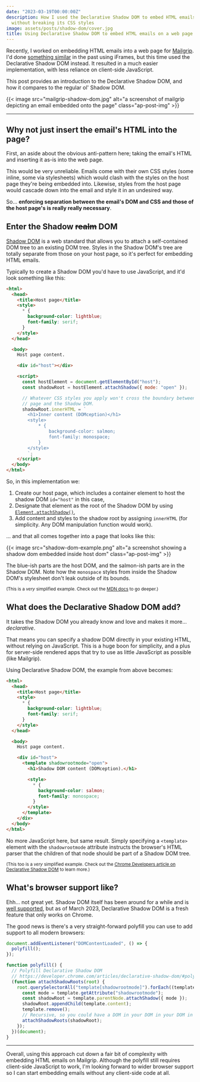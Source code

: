 ```yaml
---
date: "2023-03-19T00:00:00Z"
description: How I used the Declarative Shadow DOM to embed HTML emails on a web page
  without breaking its CSS styles
image: assets/posts/shadow-dom/cover.jpg
title: Using Declarative Shadow DOM to embed HTML emails on a web page
---
```


Recently, I worked on embedding HTML emails into a web page for [Mailgrip](https://mailgrip.io).
I'd done [something similar](https://mailpin.com) in the past using iFrames, but this time used the Declarative Shadow DOM instead.
It resulted in a much easier implementation, with less reliance on client-side JavaScript.

This post provides an introduction to the Declarative Shadow DOM, and how it compares to the regular ol' Shadow DOM.

{{< image src="mailgrip-shadow-dom.jpg" alt="a screenshot of mailgrip depicting an email embedded onto the page" class="ap-post-img" >}}

---

## Why not just insert the email's HTML into the page?

First, an aside about the obvious anti-pattern here; taking the email's HTML and inserting it as-is into the web page.

This would be very unreliable. Emails come with their own CSS styles (some inline, some via stylesheets) which would clash with the styles on the host page they're being embedded into.
Likewise, styles from the host page would cascade down into the email and style it in an undesired way.

So... **enforcing separation between the email's DOM and CSS and those of the host page's is really really necessary**.

## Enter the Shadow <strike>realm</strike> DOM

[Shadow DOM](https://developer.mozilla.org/en-US/docs/Web/Web_Components/Using_shadow_DOM) is a web standard that allows you to attach a self-contained DOM tree to an existing DOM tree.
Styles in the Shadow DOM's tree are totally separate from those on your host page, so it's perfect for embedding HTML emails.

Typically to create a Shadow DOM you'd have to use JavaScript, and it'd look something like this:

```html
<html>
  <head>
    <title>Host page</title>
    <style>
      * {
        background-color: lightblue;
        font-family: serif;
      }
    </style>
  </head>

  <body>
    Host page content.

    <div id="host"></div>

    <script>
      const hostElement = document.getElementById("host");
      const shadowRoot = hostElement.attachShadow({ mode: "open" });

      // Whatever CSS styles you apply won't cross the boundary between the host
      // page and the Shadow DOM.
      shadowRoot.innerHTML = `
        <h1>Inner content (DOMception)</h1>
        <style>
            * {
                background-color: salmon;
                font-family: monospace;
            }
        </style>
        `;
    </script>
  </body>
</html>
```

So, in this implementation we:

1. Create our host page, which includes a container element to host the shadow DOM `id="host"` in this case,
1. Designate that element as the root of the Shadow DOM by using [`Element.attachShadow()`](https://developer.mozilla.org/en-US/docs/Web/API/Element/attachShadow),
1. Add content and styles to the shadow root by assigning `innerHTML` (for simplicity. Any DOM manipulation function would work).

... and that all comes together into a page that looks like this:

{{< image src="shadow-dom-example.png" alt="a screenshot showing a shadow dom embedded inside host dom" class="ap-post-img" >}}

The blue-ish parts are the host DOM, and the salmon-ish parts are in the Shadow DOM.
Note how the `monospace` styles from inside the Shadow DOM's stylesheet don't leak outside of its bounds.

<small>(This is a _very_ simplified example. Check out the [MDN docs](https://developer.mozilla.org/en-US/docs/Web/Web_Components/Using_shadow_DOM) to go deeper.)</small>

## What does the Declarative Shadow DOM add?

It takes the Shadow DOM you already know and love and makes it more... _declarative_.

That means you can specify a shadow DOM directly in your existing HTML, without relying on JavaScript.
This is a huge boon for simplicity, and a plus for server-side rendered apps that try to use as little JavaScript as possible (like Mailgrip).

Using Declarative Shadow DOM, the example from above becomes:

```html
<html>
  <head>
    <title>Host page</title>
    <style>
      * {
        background-color: lightblue;
        font-family: serif;
      }
    </style>
  </head>

  <body>
    Host page content.

    <div id="host">
      <template shadowrootmode="open">
        <h1>Shadow DOM content (DOMception).</h1>

        <style>
          * {
            background-color: salmon;
            font-family: monospace;
          }
        </style>
      </template>
    </div>
  </body>
</html>
```

No more JavaScript here, but same result.
Simply specifying a `<template>` element with the `shadowrootmode` attribute instructs the browser's HTML parser that the children of that node should be part of a Shadow DOM tree.

<small>(This too is a _very_ simplified example. Check out the [Chrome Developers article on Declarative Shadow DOM](https://developer.chrome.com/articles/declarative-shadow-dom) to learn more.)</small>

## What's browser support like?

Ehh... not great yet.
Shadow DOM itself has been around for a while and is [well supported](https://caniuse.com/shadowdomv1), but as of March 2023, Declarative Shadow DOM is a fresh feature that only works on Chrome.

The good news is there's a very straight-forward polyfill you can use to add support to all modern browsers:

```js
document.addEventListener("DOMContentLoaded", () => {
  polyfill();
});

function polyfill() {
  // Polyfill Declarative Shadow DOM
  // https://developer.chrome.com/articles/declarative-shadow-dom/#polyfill
  (function attachShadowRoots(root) {
    root.querySelectorAll("template[shadowrootmode]").forEach((template) => {
      const mode = template.getAttribute("shadowrootmode");
      const shadowRoot = template.parentNode.attachShadow({ mode });
      shadowRoot.appendChild(template.content);
      template.remove();
      // Recursive, so you could have a DOM in your DOM in your DOM in your DOM!
      attachShadowRoots(shadowRoot);
    });
  })(document);
}
```

---

Overall, using this approach cut down a fair bit of complexity with embedding HTML emails on Mailgrip.
Although the polyfill still requires client-side JavaScript to work, I'm looking forward to wider browser support so I can start embedding emails without any client-side code at all.
